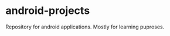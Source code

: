 android-projects
================

Repository for android applications.
Mostly for learning puproses.
